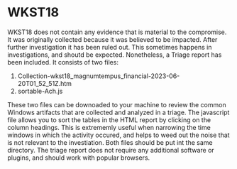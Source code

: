 # WKST18

WKST18 does not contain any evidence that is material to the compromise.  It was originally collected because it was believed to be impacted.  After further investigation it has been ruled out.  This sometimes happens in investigations, and shoutd be expected.  Nonetheless, a Triage report has been included. It consists of two files:

1. Collection-wkst18_magnumtempus_financial-2023-06-20T01_52_51Z.htm 
2. sortable-Ach.js

These two files can be downoaded to your machine to review the common Windows artifacts that are collected and analyzed in a triage.  The javascript file allows you to sort the tables in the HTML report by clicking on the column headings.  This is extrememly useful when narrowing the time windows in which the activity occured, and helps to weed out the noise that is not relevant to the investiation.  Both files should be put int the same directory. The triage report does not require any additional software or plugins, and should work with popular browsers.
